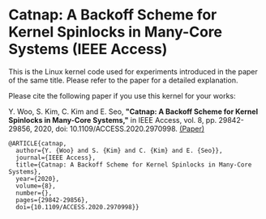 # Catnap: A Backoff Scheme for Kernel Spinlocks in Many-Core Systems (IEEE Access)
This is the Linux kernel code used for experiments introduced in the paper of the same title.
Please refer to the paper for a detailed explanation.

Please cite the following paper if you use this kernel for your works:

Y. Woo, S. Kim, C. Kim and E. Seo, **"Catnap: A Backoff Scheme for Kernel Spinlocks in Many-Core Systems,"** in IEEE Access, vol. 8, pp. 29842-29856, 2020, doi: 10.1109/ACCESS.2020.2970998.
[(Paper)](https://ieeexplore.ieee.org/document/8978918)

```
@ARTICLE{catnap,
  author={Y. {Woo} and S. {Kim} and C. {Kim} and E. {Seo}},
  journal={IEEE Access}, 
  title={Catnap: A Backoff Scheme for Kernel Spinlocks in Many-Core Systems}, 
  year={2020},
  volume={8},
  number={},
  pages={29842-29856},
  doi={10.1109/ACCESS.2020.2970998}}
```
